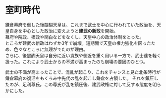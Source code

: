 # 室町時代

鎌倉幕府を倒した後醍醐天皇は、これまで武士を中心に行われていた政治を、天皇自身を中心とした政治に変えようと**建武の新政**を開始。  
幕府や院政、摂政や関白などをなくし、天皇中心の政治体制をとった。  
ところが建武の新政はわずか3年で崩壊。短期間で天皇の権力強化を図ったため、色々なところに無理がでたのが理由。  
さらに、後醍醐天皇は自分に近い貴族や側近を重く用いる一方で、武士達を軽く扱った。これにより武士からの不満が高まったのも崩壊の要因のひとつ。

武士の不満が高まったことで、混乱が起こり、これをチャンスと見た北条時行が鎌倉幕府の復活をもくろみ中先代の乱を起こし鎌倉を占領した。
それを鎮圧したのが、足利尊氏。この尊氏が乱を鎮圧後、建武政権に対して反する態度を明らかにした。

